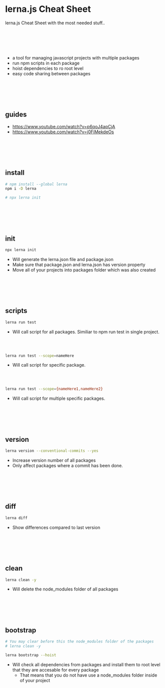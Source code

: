 # lerna.js Cheat Sheet
lerna.js Cheat Sheet with the most needed stuff..

<br><br>
<br><br>

- a tool for managing javascript projects with multiple packages
- run npm scripts in each package
- hoist dependencies to ro root level
- easy code sharing between packages

<br><br>
<br><br>

## guides
- https://www.youtube.com/watch?v=p6qoJ4apCjA
- https://www.youtube.com/watch?v=j0FiMekdeOs




<br><br>
<br><br>

## install
```bash
# npm install --global lerna
npm i -D lerna

# npx lerna init
```






<br><br>
<br><br>

## init
```bash
npx lerna init
```
  - Will generate the lerna.json file and package.json
  - Make sure that package.json and lerna.json has version property
  - Move all of your projects into packages folder which was also created







<br><br>
<br><br>


## scripts
```bash
lerna run test
```
  - Will call script for all packages. Similiar to npm run test in single project.


<br><br>


```bash
lerna run test --scope=nameHere
```
  - Will call script for specific package. 
  
<br><br>

```bash
lerna run test --scope={nameHere1,nameHere2}
```
  - Will call script for multiple specific packages.











<br><br>
<br><br>

## version
```bash
lerna version --conventional-commits --yes
```
  - Increase version number of all packages
   - Only affect packages where a commit has been done.



















<br><br>
<br><br>

## diff
```bash
lerna diff
```
  - Show differences compared to last version


















<br><br>
<br><br>

## clean
```bash
lerna clean -y
```
  - Will delete the node_modules folder of all packages

















<br><br>
<br><br>



## bootstrap

```bash
# You may clear before this the node_modules folder of the packages
# lerna clean -y

lerna bootstrap --hoist
```
  - Will check all dependencies from packages and install them to root level that they are accesable for every package
    - That means that you do not have use a node_modules folder inside of your project




